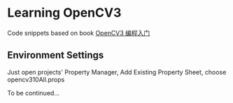 # Learning OpenCV3

Code snippets based on book [OpenCV3 编程入门](https://item.jd.com/11658911.html)

## Environment Settings
Just open projects' Property Manager, Add Existing Property Sheet, choose opencv310All.props

To be continued...
